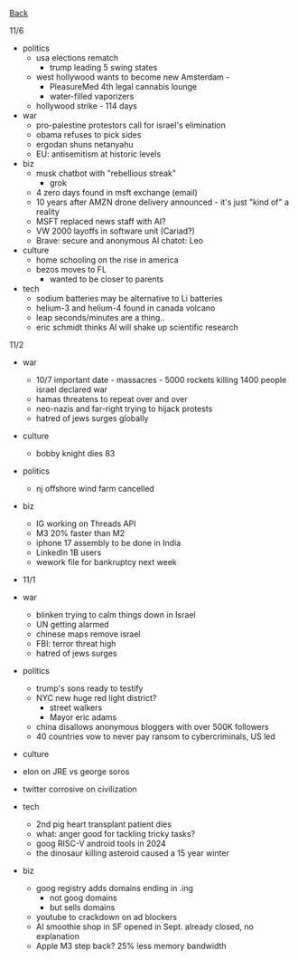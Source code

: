 [Back](./index.md)

11/6
- politics
  - usa elections rematch
    - trump leading 5 swing states
  - west hollywood wants to become new Amsterdam -
    - PleasureMed 4th legal cannabis lounge
    - water-filled vaporizers
  - hollywood strike - 114 days
- war
  - pro-palestine protestors call for israel's elimination
  - obama refuses to pick sides
  - ergodan shuns netanyahu
  - EU: antisemitism at historic levels
- biz
  - musk chatbot with "rebellious streak"
    - grok
  - 4 zero days found in msft exchange (email)
  - 10 years after AMZN drone delivery announced - it's just "kind of" a reality
  - MSFT replaced news staff with AI?
  - VW 2000 layoffs in software unit (Cariad?)
  - Brave: secure and anonymous AI chatot: Leo
- culture
  - home schooling on the rise in america
  - bezos moves to FL
    - wanted to be closer to parents
- tech
  - sodium batteries may be alternative to Li batteries
  - helium-3 and helium-4 found in canada volcano
  - leap seconds/minutes are a thing..
  - eric schmidt thinks AI will shake up scientific research

11/2
- war
  - 10/7 important date - massacres - 5000 rockets killing 1400 people israel declared war
  - hamas threatens to repeat over and over
  - neo-nazis and far-right trying to hijack protests
  - hatred of jews surges globally
- culture
  - bobby knight dies 83
- politics
  - nj offshore wind farm cancelled
- biz
  - IG working on Threads API
  - M3 20% faster than M2
  - iphone 17 assembly to be done in India
  - LinkedIn 1B users
  - wework file for bankruptcy next week

- 11/1
- war
  - blinken trying to calm things down in Israel
  - UN getting alarmed
  - chinese maps remove israel
  - FBI: terror threat high
  - hatred of jews surges
- politics
  - trump's sons ready to testify
  - NYC new huge red light district?
    - street walkers
    - Mayor eric adams
  - china disallows anonymous bloggers with over 500K followers
  - 40 countries vow to never pay ransom to cybercriminals, US led
- culture
 - elon on JRE vs george soros
  - twitter corrosive on civilization
- tech
  - 2nd pig heart transplant patient dies
  - what: anger good for tackling tricky tasks?
  - goog RISC-V android tools in 2024
  - the dinosaur killing asteroid caused a 15 year winter
- biz
  - goog registry adds domains ending in .ing
    - not goog domains
    - but sells domains
  - youtube to crackdown on ad blockers
  - AI smoothie shop in SF opened in Sept.  already closed, no explanation
  - Apple M3 step back?  25% less memory bandwidth